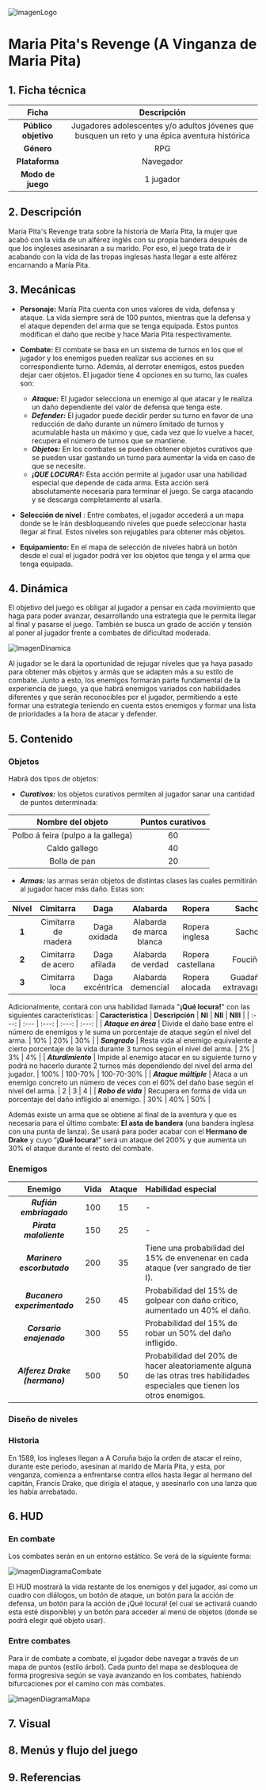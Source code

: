 ![ImagenLogo]()

# Maria Pita's Revenge (A Vinganza de Maria Pita)

## 1. Ficha técnica
| Ficha | Descripción |
| :---: | :---: |
| **Público objetivo** | Jugadores adolescentes y/o adultos jóvenes que busquen un reto y una épica aventura histórica |
| **Género** | RPG |
| **Plataforma** | Navegador |
| **Modo de juego** | 1 jugador |

## 2. Descripción
Maria Pita's Revenge trata sobre la historia de María Pita, la mujer que acabó con la vida de un alférez inglés con su propia bandera después de que los ingleses asesinaran a su marido.
Por eso, el juego trata de ir acabando con la vida de las tropas inglesas hasta llegar a este alférez encarnando a María Pita.

## 3. **Mecánicas**
- **Personaje:** María Pita cuenta con unos valores de vida, defensa y ataque. 
La vida siempre será de 100 puntos, mientras que la defensa y el ataque dependen del arma que se tenga equipada. Estos puntos modifican el daño que recibe y hace María Pita respectivamente.

- **Combate:** El combate se basa en un sistema de turnos en los que el jugador y los enemigos pueden realizar sus acciones en su correspondiente turno. Además, al derrotar enemigos, estos pueden dejar caer objetos. El jugador tiene 4 opciones en su turno, las cuales son:
  - ***Ataque:*** El jugador selecciona un enemigo al que atacar y le realiza un daño dependiente del valor de defensa que tenga este.
  - ***Defender:*** El jugador puede decidir perder su turno en favor de una reducción de daño durante un número limitado de turnos y acumulable hasta un máximo y que, cada vez que lo vuelve a hacer, recupera el número de turnos que se mantiene.
  - ***Objetos:*** En los combates se pueden obtener objetos curativos que se pueden usar gastando un turno para aumentar la vida en caso de que se necesite.
  - ***¡QUE LOCURA!:*** Esta acción permite al jugador usar una habilidad especial que depende de cada arma. Esta acción será absolutamente necesaria para terminar el juego. Se carga atacando y se descarga completamente al usarla.

- **Selección de nivel** : Entre combates, el jugador accederá a un mapa donde se le irán desbloqueando niveles que puede seleccionar hasta llegar al final. Estos niveles son rejugables para obtener más objetos.

- **Equipamiento:** En el mapa de selección de niveles habrá un botón desde el cual el jugador podrá ver los objetos que tenga y el arma que tenga equipada.

## 4. Dinámica
El objetivo del juego es obligar al jugador a pensar en cada movimiento que haga para poder avanzar, desarrollando una estrategia que le permita llegar al final y pasarse el juego. 
También se busca un grado de acción y tensión al poner al jugador frente a combates de dificultad moderada.

![ImagenDinamica]()

Al jugador se le dará la oportunidad de rejugar niveles que ya haya pasado para obtener más objetos y armás que se adapten más a su estilo de combate. Junto a esto, los enemigos formarán parte fundamental de la experiencia de juego, ya que habrá enemigos variados con habilidades diferentes y que serán reconocibles por el jugador, permitiendo a este formar una estrategia teniendo en cuenta estos enemigos y formar una lista de prioridades a la hora de atacar y defender.

## 5. Contenido
### Objetos
Habrá dos tipos de objetos:

- ***Curativos:*** los objetos curativos permiten al jugador sanar una cantidad de puntos determinada:

| **Nombre del objeto** | **Puntos curativos** |
| :---: | :---: |
| Polbo á feira (pulpo a la gallega) | 60 |
| Caldo gallego | 40 |
| Bolla de pan | 20 |

- ***Armas:*** las armas serán objetos de distintas clases las cuales permitirán al jugador hacer más daño. Estas son:

| **Nivel** | **Cimitarra** | **Daga** | **Alabarda** | **Ropera** | **Sacho** |
| :---: | :---: | :---: | :---: | :---: | :---: |
| **1** | Cimitarra de madera | Daga oxidada | Alabarda de marca blanca | Ropera inglesa | Sacho |
| **2** | Cimitarra de acero | Daga afilada | Alabarda de verdad | Ropera castellana | Fouciño |
| **3** | Cimitarra loca | Daga excéntrica | Alabarda demencial | Ropera alocada | Guadaña extravagante |

Adicionalmente, contará con una habilidad llamada "**¡Qué locura!**" con las siguientes características:
| **Característica** | **Descripción** | **NI** | **NII** | **NIII** |
| :---: | :--- | :---: | :---: | :---: |
| ***Ataque en área*** | Divide el daño base entre el número de enemigos y le suma un porcentaje de ataque según el nivel del arma. | 10% | 20% | 30% |
| ***Sangrado*** | Resta vida al enemigo equivalente a cierto porcentaje de la vida durante 3 turnos según el nivel del arma. | 2% | 3% | 4% |
| ***Aturdimiento*** | Impide al enemigo atacar en su siguiente turno y podrá no hacerlo durante 2 turnos más dependiendo del nivel del arma del jugador. | 100% | 100-70% | 100-70-30% |
| ***Ataque múltiple*** | Ataca a un enemigo concreto un número de veces con el 60% del daño base según el nivel del arma. | 2 | 3 | 4 |
| ***Robo de vida*** | Recupera en forma de vida un porcentaje del daño infligido al enemigo. | 30% | 40% | 50% |

Además existe un arma que se obtiene al final de la aventura y que es necesaria para el último combate: **El asta de bandera** (una bandera inglesa con una punta de lanza). Se usará para poder acabar con el **Hermano de Drake** y cuyo “**¡Qué locura!**” será un ataque del 200% y que aumenta un 30% el ataque durante el resto del combate.

### Enemigos
| **Enemigo** | **Vida** | **Ataque** | **Habilidad especial** |
| :---: | :---: | :---: | :--- |
| ***Rufián embriagado*** | 100 | 15 | - |
| ***Pirata maloliente*** | 150 | 25 | - |
| ***Marinero escorbutado*** | 200 | 35 | Tiene una probabilidad del 15% de envenenar en cada ataque (ver sangrado de tier I). |
| ***Bucanero experimentado*** | 250 | 45 | Probabilidad del 15% de golpear con daño crítico, aumentado un 40% el daño. |
| ***Corsario enajenado*** | 300 | 55 | Probabilidad del 15% de robar un 50% del daño infligido. |
| ***Alferez Drake (hermano)*** | 500 | 50 | Probabilidad del 20% de hacer aleatoriamente alguna de las otras tres habilidades especiales que tienen los otros enemigos. |

### Diseño de niveles

### Historia
En 1589, los ingleses llegan a A Coruña bajo la orden de atacar el reino, durante este periodo, asesinan al marido de María Pita, y esta, por venganza, comienza a enfrentarse contra ellos hasta llegar al hermano del capitán, Francis Drake, que dirigía el ataque, y asesinarlo con una lanza que les había arrebatado.

## 6. HUD
### En combate
Los combates serán en un entorno estático. Se verá de la siguiente forma:

![ImagenDiagramaCombate]()

El HUD mostrará la vida restante de los enemigos y del jugador, así como un cuadro con diálogos, un botón de ataque, un botón para la acción de defensa, un botón para la acción de ¡Qué locura! (el cual se activará cuando esta esté disponible) y un botón para acceder al menú de objetos (donde se podrá elegir qué objeto usar).

### Entre combates
Para ir de combate a combate, el jugador debe navegar a través de un mapa de puntos (estilo árbol). Cada punto del mapa se desbloquea de forma progresiva según se vaya avanzando en los combates, habiendo bifurcaciones por el camino con más combates.

![ImagenDiagramaMapa]()

## 7. Visual

## 8. Menús y flujo del juego

## 9. Referencias
